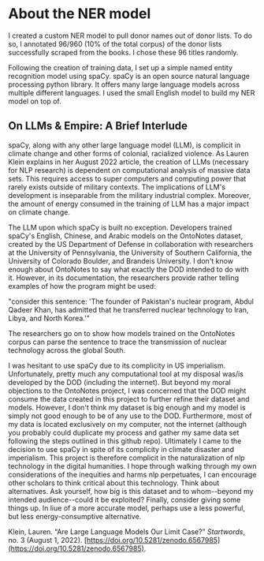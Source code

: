 # About the NER model

I created a custom NER model to pull donor names out of donor lists. To do so, I annotated 96/960 (10% of the total corpus) of the donor lists successfully scraped from the books. I chose these 96 titles randomly. 

Following the creation of training data, I set up a simple named entity recognition model using spaCy. spaCy is an open source natural language processing python library. It offers many large language models across multiple different languages. I used the small English model to build my NER model on top of. 

## On LLMs & Empire: A Brief Interlude

spaCy, along with any other large language model (LLM),  is complicit in climate change and other forms of colonial, racialized violence. As Lauren Klein explains in her August 2022 article, the creation of LLMs (necessary for NLP research) is dependent on computational analysis of massive data sets. This requires access to super computers and computing power that rarely exists outside of military contexts. The implications of LLM's development is inseparable from the military industrial complex. Moreover, the amount of energy consumed in the training of LLM has a major impact on climate change. 

The LLM upon which spaCy is built no exception. Developers trained spaCy's English, Chinese, and Arabic models on the OntoNotes dataset, created by the US Department of Defense in collaboration with researchers at the University of Pennsylvania, the University of Southern California, the University of Colorado Boulder, and Brandeis University. I don't know enough about OntoNotes to say what exactly the DOD intended to do with it. However, in its documentation, the researchers provide rather telling examples of how the program might be used: 

"consider this sentence: 'The founder of Pakistan's nuclear program, Abdul Qadeer Khan, has admitted that he transferred nuclear technology to Iran, Libya, and North Korea.'"

The researchers go on to show how models trained on the OntoNotes corpus can parse the sentence to trace the transmission of nuclear technology across the global South. 

  I was hesitant to use spaCy due to its complicity in US imperialism. Unfortunately, pretty much any computational tool at my disposal was/is developed by the DOD (including the internet). But beyond my moral objections to the OntoNotes project, I was concerned that the DOD might consume the data created in this project to further refine their dataset and models. However, I don't think my dataset is big enough and my model is simply not good enough to be of any use to the DOD. Furthermore, most of my data is located exclusively on my computer, not the internet (although you probably could duplicate my process and gather my same data set following the steps outlined in this github repo).
  Ultimately I came to the decision to use spaCy in spite of its complicity in climate disaster and imperialism. This project is therefore complicit in the naturalization of nlp technology in the digital humanities. I hope through walking through my own considerations of the inequities and harms nlp perpetuates, I can encourage other scholars to think critical about this technology. Think about alternatives. Ask yourself, how big is this dataset and to whom--beyond my intended audience--could it be exploited? Finally, consider giving some things up. In liue of a more accurate model, perhaps use a less powerful, but less energy-consumptive alternative. 


Klein, Lauren. “Are Large Language Models Our Limit Case?” _Startwords_, no. 3 (August 1, 2022). [https://doi.org/10.5281/zenodo.6567985](https://doi.org/10.5281/zenodo.6567985).


